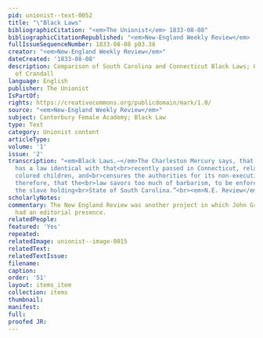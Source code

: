 ```yaml
---
pid: unionist--text-0052
title: "\"Black Laws"
bibliographicCitation: "<em>The Unionist</em> 1833-08-08"
bibliographicCitationRepublished: "<em>New-England Weekly Review</em> (not yet researched)"
fullIssueSequenceNumber: 1833-08-08 p03.38
creator: "<em>New-England Weekly Review</em>"
dateCreated: '1833-08-08'
description: Comparison of South Carolina and Connecticut Black Laws; Outrage at persecution
  of Crandall
language: English
publisher: The Unionist
IsPartOf: 
rights: https://creativecommons.org/publicdomain/mark/1.0/
source: "<em>New-England Weekly Review</em>"
subject: Canterbury Female Academy; Black Law
type: Text
category: Unionist content
articleType: 
volume: '1'
issue: '2'
transcription: "<em>Black Laws.—</em>The Charleston Mercury says, that South Carolina
  has a law identical with that<br>recently passed in Connecticut, relating to instructing
  colored children, and<br>censures the authorities for its non-execution. It seems,
  therefore, that the<br>law savors too much of barbarism, to be enforced, even in
  the slave holding<br>State of South Carolina.”<br><em>N.E. Review</em>"
scholarlyNotes: 
commentary: The New England Review was another project in which John Greenleaf Whittier
  had an editorial presence.
relatedPeople: 
featured: 'Yes'
repeated: 
relatedImage: unionist--image-0015
relatedText: 
relatedTextIssue: 
filename: 
caption: 
order: '51'
layout: items_item
collection: items
thumbnail: 
manifest: 
full: 
proofed JR: 
---
```

